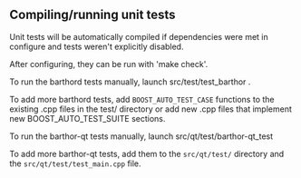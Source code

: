 Compiling/running unit tests
------------------------------------

Unit tests will be automatically compiled if dependencies were met in configure
and tests weren't explicitly disabled.

After configuring, they can be run with 'make check'.

To run the barthord tests manually, launch src/test/test_barthor .

To add more barthord tests, add `BOOST_AUTO_TEST_CASE` functions to the existing
.cpp files in the test/ directory or add new .cpp files that
implement new BOOST_AUTO_TEST_SUITE sections.

To run the barthor-qt tests manually, launch src/qt/test/barthor-qt_test

To add more barthor-qt tests, add them to the `src/qt/test/` directory and
the `src/qt/test/test_main.cpp` file.
